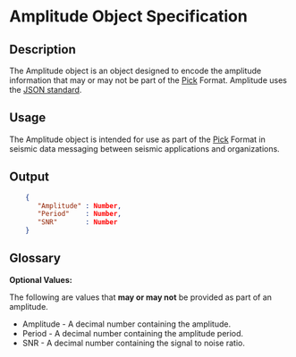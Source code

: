 # Amplitude Object Specification

## Description

The Amplitude object is an object designed to encode the amplitude information
that may or may not be part of the [Pick](Pick.md) Format.  Amplitude uses the
[JSON standard](http://www.json.org).

## Usage
The Amplitude object is intended for use as part of the [Pick](Pick.md) Format
in seismic data messaging between seismic applications and organizations.

## Output
```json
    {
       "Amplitude" : Number,
       "Period"    : Number,
       "SNR"       : Number
    }
```

## Glossary

**Optional Values:**

The following are values that **may or may not** be provided as part of an
amplitude.

* Amplitude - A decimal number containing the amplitude.
* Period - A decimal number containing the amplitude period.
* SNR - A decimal number containing the signal to noise ratio.
